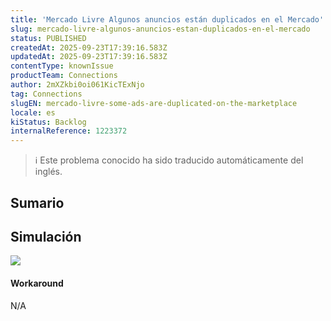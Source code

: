 ```yaml
---
title: 'Mercado Livre Algunos anuncios están duplicados en el Mercado'
slug: mercado-livre-algunos-anuncios-estan-duplicados-en-el-mercado
status: PUBLISHED
createdAt: 2025-09-23T17:39:16.583Z
updatedAt: 2025-09-23T17:39:16.583Z
contentType: knownIssue
productTeam: Connections
author: 2mXZkbi0oi061KicTExNjo
tag: Connections
slugEN: mercado-livre-some-ads-are-duplicated-on-the-marketplace
locale: es
kiStatus: Backlog
internalReference: 1223372
---
```


>ℹ️ Este problema conocido ha sido traducido automáticamente del inglés.

## Sumario

## Simulación


 ![](https://vtexhelp.zendesk.com/attachments/token/m27u7nHLy02jvAIsO3B8yL3my/?name=image.png)


#### Workaround


N/A



